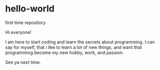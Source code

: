 # hello-world
first time repository

Hi everyone!

I am here to start coding and learn the secrets about programming. I can say for myself, that i like to learn a lot of new things, and want that programming become my new hobby, work, and passion.

See ya next time.
